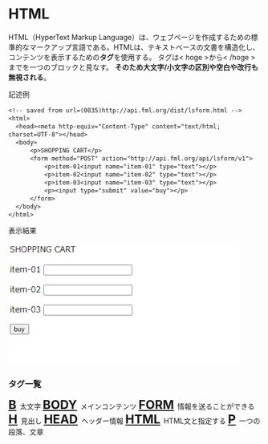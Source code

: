 # HTML
HTML（HyperText Markup Language）は、ウェブページを作成するための標準的なマークアップ言語である。HTMLは、テキストベースの文書を構造化し、コンテンツを表示するための<b>タグ</b>を使用する。
タグは< hoge >から< /hoge >までを一つのブロックと見なす。
<b>そのため大文字/小文字の区別や空白や改行も無視される</b>。

記述例 [](変更しない)
  
  ```
<!-- saved from url=(0035)http://api.fml.org/dist/lsform.html -->
<html>
    <head><meta http-equiv="Content-Type" content="text/html; charset=UTF-8"></head>
    <body>
        <p>SHOPPING CART</p>
        <form method="POST" action="http://api.fml.org/api/lsform/v1">
            <p>item-01<input name="item-01" type="text"></p>
            <p>item-02<input name="item-02" type="text"></p>
            <p>item-03<input name="item-03" type="text"></p>
            <p><input type="submit" value="buy"></p>
        </form>
    </body>
</html>
  ```

表示結果　[](変更しない)

![](../goto/html_top.png)

### タグ一覧

<font size="5">
  <a href="https://b2211590.github.io/kaitaishinsho/html/b"><B>B</B></a>
</font>太文字
<font size="5">
  <a href="https://b2211590.github.io/kaitaishinsho/html/body"><B>BODY</B></a>
</font>メインコンテンツ
<font size="5">
  <a href="https://b2211590.github.io/kaitaishinsho/html/form"><B>FORM</B></a>
</font>情報を送ることができる
<font size="5">
  <a href="https://b2211590.github.io/kaitaishinsho/html/h"><B>H</B></a>
</font>見出し
<font size="5">
  <a href="https://b2211590.github.io/kaitaishinsho/html/head"><B>HEAD</B></a>
</font>ヘッダー情報
<font size="5">
  <a href="https://b2211590.github.io/kaitaishinsho/html/html"><B>HTML</B></a>
</font>HTML文と指定する
<font size="5">
  <a href="https://b2211590.github.io/kaitaishinsho/html/p"><B>P</B></a>
</font>一つの段落、文章
